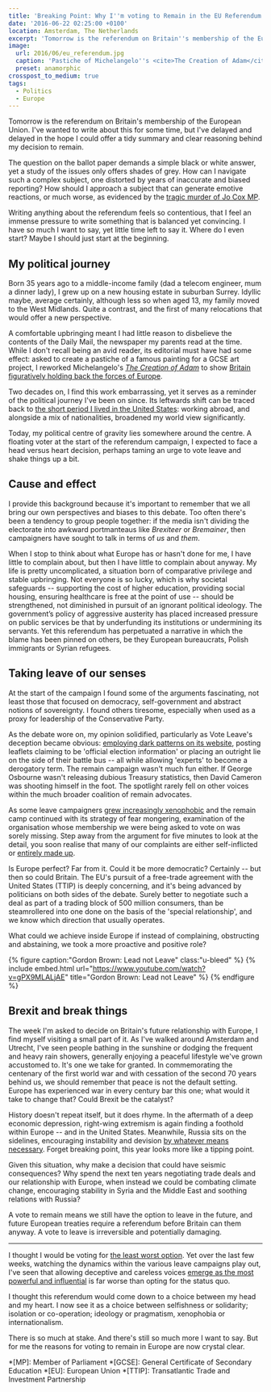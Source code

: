 ```yaml
---
title: 'Breaking Point: Why I''m voting to Remain in the EU Referendum'
date: '2016-06-22 02:25:00 +0100'
location: Amsterdam, The Netherlands
excerpt: 'Tomorrow is the referendum on Britain''s membership of the European Union. I''ve wanted to write about this for some time, but I''ve delayed and delayed in the hope I could offer a tidy summary and clear reasoning behind my decision to remain. The question on the ballot paper demands a simple black or white answer, yet a study of the issues only offers shades of grey.'
image:
  url: 2016/06/eu_referendum.jpg
  caption: 'Pastiche of Michelangelo''s <cite>The Creation of Adam</cite>, a modern reworking inspired by the same exercise I carried out twenty years ago.'
  preset: anamorphic
crosspost_to_medium: true
tags:
  - Politics
  - Europe
---
```

Tomorrow is the referendum on Britain's membership of the European Union. I've wanted to write about this for some time, but I've delayed and delayed in the hope I could offer a tidy summary and clear reasoning behind my decision to remain.

The question on the ballot paper demands a simple black or white answer, yet a study of the issues only offers shades of grey. How can I navigate such a complex subject, one distorted by years of inaccurate and biased reporting? How should I approach a subject that can generate emotive reactions, or much worse, as evidenced by the [tragic murder of Jo Cox MP][1].

Writing anything about the referendum feels so contentious, that I feel an immense pressure to write something that is balanced yet convincing. I have so much I want to say, yet little time left to say it. Where do I even start? Maybe I should just start at the beginning.

## My political journey
Born 35 years ago to a middle-income family (dad a telecom engineer, mum a dinner lady), I grew up on a new housing estate in suburban Surrey. Idyllic maybe, average certainly, although less so when aged 13, my family moved to the West Midlands. Quite a contrast, and the first of many relocations that would offer a new perspective.

A comfortable upbringing meant I had little reason to disbelieve the contents of the Daily Mail, the newspaper my parents read at the time. While I don't recall being an avid reader, its editorial must have had some effect: asked to create a pastiche of a famous painting for a GCSE art project, I reworked Michelangelo's <cite>[The Creation of Adam][2]</cite> to show [Britain figuratively holding back the forces of Europe][3].

Two decades on, I find this work embarrassing, yet it serves as a reminder of the political journey I've been on since. Its leftwards shift can be traced back to [the short period I lived in the United States][4]: working abroad, and alongside a mix of nationalities, broadened my world view significantly.

Today, my political centre of gravity lies somewhere around the centre. A floating voter at the start of the referendum campaign, I expected to face a head versus heart decision, perhaps taming an urge to vote leave and shake things up a bit.

## Cause and effect
I provide this background because it's important to remember that we all bring our own perspectives and biases to this debate. Too often there's been a tendency to group people together: if the media isn't dividing the electorate into awkward portmanteaus like *Brexiteer* or *Bremainer*, then campaigners have sought to talk in terms of *us* and *them*.

When I stop to think about what Europe has or hasn't done for me, I have little to complain about, but then I have little to complain about anyway. My life is pretty uncomplicated, a situation born of comparative privilege and stable upbringing. Not everyone is so lucky, which is why societal safeguards -- supporting the cost of higher education, providing social housing, ensuring healthcare is free at the point of use -- should be strengthened, not diminished in pursuit of an ignorant political ideology. The government’s policy of aggressive austerity has placed increased pressure on public services be that by underfunding its institutions or undermining its servants. Yet this referendum has perpetuated a narrative in which the blame has been pinned on others, be they European bureaucrats, Polish immigrants or Syrian refugees.

## Taking leave of our senses
At the start of the campaign I found some of the arguments fascinating, not least those that focused on democracy, self-government and abstract notions of sovereignty. I found others tiresome, especially when used as a proxy for leadership of the Conservative Party.

As the debate wore on, my opinion solidified, particularly as Vote Leave's deception became obvious: [employing dark patterns on its website][5], posting leaflets claiming to be 'official election information' or placing an outright lie on the side of their battle bus -- all while allowing 'experts' to become a derogatory term. The remain campaign wasn't much fun either. If George Osbourne wasn't releasing dubious Treasury statistics, then David Cameron was shooting himself in the foot. The spotlight rarely fell on other voices within the much broader coalition of remain advocates.

As some leave campaigners [grew increasingly xenophobic][6] and the remain camp continued with its strategy of fear mongering, examination of the organisation whose membership we were being asked to vote on was sorely missing. Step away from the argument for five minutes to look at the detail, you soon realise that many of our complaints are either self-inflicted or [entirely made up][7].

Is Europe perfect? Far from it. Could it be more democratic? Certainly -- but then so could Britain. The EU's pursuit of a free-trade agreement with the United States (TTIP) is deeply concerning, and it's being advanced by politicians on both sides of the debate. Surely better to negotiate such a deal as part of a trading block of 500 million consumers, than be steamrollered into one done on the basis of the 'special relationship', and we know which direction that usually operates.

What could we achieve inside Europe if instead of complaining, obstructing and abstaining, we took a more proactive and positive role?

{% figure caption:"Gordon Brown: Lead not Leave" class:"u-bleed" %}
{% include embed.html url="https://www.youtube.com/watch?v=gPX9MLALjAE" title="Gordon Brown: Lead not Leave" %}
{% endfigure %}

## Brexit and break things
The week I'm asked to decide on Britain's future relationship with Europe, I find myself visiting a small part of it. As I've walked around Amsterdam and Utrecht, I've seen people bathing in the sunshine or dodging the frequent and heavy rain showers, generally enjoying a peaceful lifestyle we've grown accustomed to. It's one we take for granted. In commemorating the centenary of the first world war and with cessation of the second 70 years behind us, we should remember that peace is not the default setting. Europe has experienced war in every century bar this one; what would it take to change that? Could Brexit be the catalyst?

History doesn't repeat itself, but it does rhyme. In the aftermath of a deep economic depression, right-wing extremism is again finding a foothold within Europe -- and in the United States. Meanwhile, Russia sits on the sidelines, encouraging instability and devision [by whatever means necessary][8]. Forget breaking point, this year looks more like a tipping point.

Given this situation, why make a decision that could have seismic consequences? Why spend the next ten years negotiating trade deals and our relationship with Europe, when instead we could be combating climate change, encouraging stability in Syria and the Middle East and soothing relations with Russia?

A vote to remain means we still have the option to leave in the future, and future European treaties require a referendum before Britain can them anyway. A vote to leave is irreversible and potentially damaging.

---

I thought I would be voting for [the least worst option][9]. Yet over the last few weeks, watching the dynamics within the various leave campaigns play out, I've seen that allowing deceptive and careless voices [emerge as the most powerful and influential][10] is far worse than opting for the status quo.

I thought this referendum would come down to a choice between my head and my heart. I now see it as a choice between selfishness or solidarity; isolation or co-operation; ideology or pragmatism, xenophobia or internationalism.

There is so much at stake. And there's still so much more I want to say. But for me the reasons for voting to remain in Europe are now crystal clear.

[1]: http://blogs.spectator.co.uk/2016/06/a-day-of-infamy/
[2]: https://en.wikipedia.org/wiki/The_Creation_of_Adam
[3]: https://twitter.com/paulrobertlloyd/status/440150465419153408
[4]: /2015/12/peaceful_reflection
[5]: http://www.bbc.com/news/36462432
[6]: http://www.newstatesman.com/2016/06/nigel-farage-s-anti-eu-poster-depicting-migrants-resembles-nazi-propaganda
[7]: http://indy100.independent.co.uk/article/a-journalist-has-shared-a-story-about-boris-johnson-that-completely-undermines-his-authority-on-the-eu--bkoHJPBuVZ
[8]: https://www.theguardian.com/football/2016/jun/18/whitehall-suspects-kremlin-links-to-russian-euro-2016-hooligans-vladimir-putin
[9]: https://www.theguardian.com/commentisfree/2016/jun/15/european-union-eu-britain-sovereignty
[10]: https://nathanieltapley.com/2016/06/17/a-left-eurosceptic-voting-to-remain/

*[MP]: Member of Parliament
*[GCSE]: General Certificate of Secondary Education
*[EU]: European Union
*[TTIP]: Transatlantic Trade and Investment Partnership
